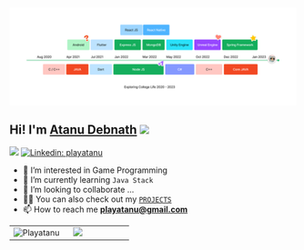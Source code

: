 <p align="center" xmlns="http://www.w3.org/1999/html">
    <br>
<img align="center" alt="Coding" style=" object-fit: cover;"    src="https://github.com/playatanu/playatanu/blob/main/javadeveloper.png?raw=true">
  <br>
</p>



<h2> Hi! I'm <a href="https://playatanu.github.io">Atanu Debnath</a> <img src="https://media.giphy.com/media/mGcNjsfWAjY5AEZNw6/giphy.gif" width="50"></h2>




![](https://komarev.com/ghpvc/?username=playatanu&color=blueviolet&label=Profile+Views)
[![Linkedin: playatanu](https://img.shields.io/badge/-playatanu-blue?style=flat-square&logo=Linkedin&logoColor=white&link=https://www.linkedin.com/in/playatanu/)](https://www.linkedin.com/in/playatanu/)


- 👀 I’m interested in Game Programming
- 🌱 I’m currently learning `Java Stack`
- 💞️ I’m looking to collaborate ...
- 👨‍💻 You can also check out my [`PROJECTS`](https://github.com/playatanu/)
- 📫 How to reach me **playatanu@gmail.com**


<!-- #### <img src="https://media.giphy.com/media/WUlplcMpOCEmTGBtBW/giphy.gif" width="40">&nbsp; I code with...
<code><img height="20" src="https://raw.githubusercontent.com/github/explore/80688e429a7d4ef2fca1e82350fe8e3517d3494d/topics/unity/unity.png"></code>
<code><img height="20" src="https://secrethub.io/img/vs-code.svg"></code>
<code><img height="20" src="https://raw.githubusercontent.com/github/explore/80688e429a7d4ef2fca1e82350fe8e3517d3494d/topics/git/git.png"></code>

 -->
<!--
#### <img src="https://media.giphy.com/media/WUlplcMpOCEmTGBtBW/giphy.gif" width="40">&nbsp; I code with...
<code><img height="20" src="https://raw.githubusercontent.com/github/explore/80688e429a7d4ef2fca1e82350fe8e3517d3494d/topics/nodejs/nodejs.png"></code>
<code><img height="20" src="https://raw.githubusercontent.com/github/explore/80688e429a7d4ef2fca1e82350fe8e3517d3494d/topics/npm/npm.png"></code>
<code><img height="20" src="https://raw.githubusercontent.com/github/explore/80688e429a7d4ef2fca1e82350fe8e3517d3494d/topics/express/express.png"></code>
<code><img height="20" src="https://avatars.githubusercontent.com/u/10566080"></code>
<code><img height="20" src="https://raw.githubusercontent.com/github/explore/80688e429a7d4ef2fca1e82350fe8e3517d3494d/topics/git/git.png"></code>
<code><img height="20" src="https://raw.githubusercontent.com/github/explore/80688e429a7d4ef2fca1e82350fe8e3517d3494d/topics/terminal/terminal.png"></code>
<code><img height="20" src="https://avatars.githubusercontent.com/u/10251060"></code>
<code><img height="20" src="https://secrethub.io/img/vs-code.svg"></code>

<code><img height="20" src="https://raw.githubusercontent.com/github/explore/80688e429a7d4ef2fca1e82350fe8e3517d3494d/topics/mysql/mysql.png"></code>
<code><img height="20" src="https://raw.githubusercontent.com/github/explore/80688e429a7d4ef2fca1e82350fe8e3517d3494d/topics/mongodb/mongodb.png"></code>
<code><img height="20" src="https://raw.githubusercontent.com/github/explore/80688e429a7d4ef2fca1e82350fe8e3517d3494d/topics/postgresql/postgresql.png"></code>
<code><img height="20" src="https://raw.githubusercontent.com/github/explore/80688e429a7d4ef2fca1e82350fe8e3517d3494d/topics/redis/redis.png"></code>
<code><img height="20" src="https://avatars.githubusercontent.com/u/23211"></code>
<code><img height="20" src="https://raw.githubusercontent.com/github/explore/80688e429a7d4ef2fca1e82350fe8e3517d3494d/topics/aws/aws.png"></code>
<code><img height="20" src="https://raw.githubusercontent.com/github/explore/80688e429a7d4ef2fca1e82350fe8e3517d3494d/topics/azure/azure.png"></code>
<code><img height="20" src="https://raw.githubusercontent.com/github/explore/80688e429a7d4ef2fca1e82350fe8e3517d3494d/topics/firebase/firebase.png"></code> 

[<code><img height="40" src="https://github.com/playatanu/playatanu/blob/main/buymeacoffee.png?raw=true"></code>](https://www.buymeacoffee.com/playatanu)
<br>

-->



<div align="center">
<table>
<tr>
<td width="45%">
<img src="https://github-readme-streak-stats.herokuapp.com/?user=playatanu&show_icons=true&background=5A9BF000&hide_border=true" alt="Playatanu">
</td>
<td width="45%">
 <img src="https://github-readme-stats.vercel.app/api?username=playatanu&bg_color=5A9BF000include_all_commits=true&count_private=true&hide_border=true">
</table>
</div>
</td>
</tr>

<!-- [![Top Langs](https://github-readme-stats.vercel.app/api/top-langs/?username=playatanu&layout=compact)](https://github.com/playatanu/github-readme-stats)

 -->
